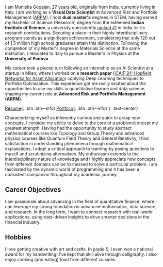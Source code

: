 I am Monisha Gopalan, 27 years old, originally from India, currently living in Italy. I am working as a **Visual Data Scientist** at Advanced Risk and Portfolio Management ([ARPM](https://www.arpm.co/about)). 
I hold **dual master's** degrees in STEM, having earned my Bachelor of Science (Research) degree from the esteemed **Indian Institute of Science**, a university consistently [ranked #1](https://www.nirfindia.org/Rankings/2024/ResearchRanking.html) in India for its research contributions. Securing a place in their highly interdisciplinary program stands as a significant achievement, considering that only 120 out of 1.5 million high school graduates attain this distinction. Following the completion of my Master's degree in Materials Science at the same institution, I relocated to Italy to pursue a Master's in Physics at the **University of Padova**.

My career took a pivotal turn following an internship as an AI Scientist at a startup in Milan, where I worked on a **research paper** ([ICAIF'24: Hopfield Networks for Asset Allocation](https://dl.acm.org/doi/10.1145/3677052.3698605)) applying Deep Learning techniques to Portfolio Optimization. This experience got me really excited about the opportunities to use my skills in quantitative finance and data science, shaping my current role at **Advanced Risk and Portfolio Management (ARPM)**.

<a href="/assets/documents/MonishaGopalan_Resume.pdf" >Resume</a>{: .btn .btn--info} [Portfolio](projects.md){: .btn .btn--info} 
{: .text-center}

Characterizing myself as inherently curious and quick to grasp new concepts, I consider my ability to delve to the core of a problem/concept my greatest strength. Having had the opportunity to study abstract mathematical courses like Topology and Group Theory and advanced physics courses like Quantum Field Theory and General Relativity, I find satisfaction in understanding phenomena through mathematical explanations. I adopt a critical approach to learning by posing questions to myself and scrutinizing alternatives. My enthusiasm extends to the interdisciplinary nature of knowledge and I highly appreciate how concepts from different domains can be harnessed to solve a particular problem. I am fascinated by the dynamic world of programming and it has been a consistent companion throughout my academic journey. 

## Career Objectives

I am passionate about advancing in the field of quantitative finance, where I can leverage my strong foundation in advanced mathematics, data science, and research. In the long term, I want to connect research with real-world applications, using data-driven insights to drive smarter decisions in the financial industry.

## Hobbies

I love getting creative with art and crafts. In grade 5, I even won a national award for my handwriting! I've kept that skill alive through calligraphy. I also enjoy cooking (and eating) food from different cuisines.